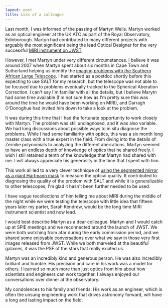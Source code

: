 ```yaml
---
layout: post
title: Loss of a colleague
---
```



Last month, I was informed of the passing of Martyn Wells.  Martyn worked as an optical engineer at the UK ATC as part of the Royal Observatory, Edinborough.  Martyn had contributed to many different projects with arguably the most significant being the lead Optical Designer for the very successful [MIRI instrument on JWST](https://www.youtube.com/watch?v=qXaPyjg35vE). 

However, I met Martyn under very different circumstances.  I believe it was around 2007 when Martyn spent about six months in Cape Town and Sutherland helping us identify the [imaging problems with the Southern African Large Telescope](https://saltiqmission.blogspot.com/).  I had started as a postdoc shortly before this expecting to use SALT for my research, but the telescope was not able to be focused due to problems eventually tracked to the Spherical Aberation Correction.  I can't say I'm familiar with all the details, but I believe Marytn had some time available (I'm not sure how as I'm pretty sure this was around the time he would have been working on MIRI), and Darragh O'Donoghue had invited him down to take a look at the problem. 

It was during this time that I had the fortunate opportunity to work closely with Martyn.  The problem was still undiagnosed, and it was also variable. We had long discussions about possible ways to in situ diagnose the problems.  While I had some familiarity with optics, this was a six month long master class with a true expert in the field.  From diving into the details of Zernike polynomials to analyzing the different aberrations, Martyn seemed to have an endless depth of knowledge of optics that he shared freely.  I wish I still retained a tenth of the knowledge that Martyn had shared with me. I will always appreciate his generosity in the time that I spent with him. 

This work all led to a very clever technique of [using the segmented mirror as a giant Hartmann mask](https://ui.adsabs.harvard.edu/abs/2008SPIE.7012E..3PC/abstract) to measure the optical quality.  It contributed to diagnosing the quality of the problem with SALT and while it is generalizable to other telescopes, I'm glad it hasn't been further needed to be used. 

I have vague recollections of him telling me about MIRI during the middle of the night while we were testing the telescope with little idea that fifteen years later my parter, Sarah Kendrew, would be the long time MIRI instrument scientist and now lead. 

I would best describe Martyn as a dear colleague. Martyn and I would catch up at SPIE meetings and we reconnected around the launch of JWST. We were both watching from afar during the early commission period, and we shared some enjoyable conversations over what we saw in those very first images released from JWST. While we both marveled at the beautiful galaxies, it was the PSF of the stars that really excited us.  

Martyn was an incredibly kind and generous person.  He was also incredibly brilliant and humble. His precision and care in his work was a model for others.  I learned so much more than just optics from him about how scientists and engineers can work together.  I always enjoyed our conversations over dinner at the observatory.  

My condolences to his family and friends. His work as an engineer, which is often the unsung engineering work that drives astronomy forward, will have a long and lasting impact on the field.  

